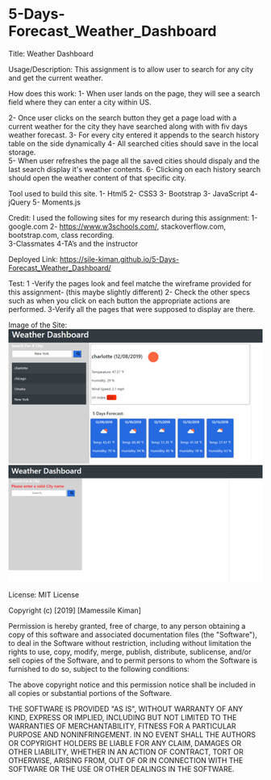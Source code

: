 # 5-Days-Forecast_Weather_Dashboard

Title: Weather Dashboard
       

Usage/Description:
This assignment  is to allow user to search for any city and get the current weather.  

How does this work:
1- When user lands on the page, they will see a search field where they can enter a city within US. 

2- Once user clicks  on the search button they  get a page load with a current weather for the city they  have searched along with with fiv days weather forecast. 
3- For every city  entered it appends to the search history table on the side dynamically 
4- All searched cities should  save in the local storage.  
5- When user refreshes the page all the saved cities should dispaly and  the last search display it's weather contents.
6- Clicking on each history search should open the weather content of that specific city. 
 
Tool used to build this site.
1-	Html5 
2-	CSS3
3-  Bootstrap
3-	JavaScript 
4-  jQuery
5-  Moments.js

Credit:
I used the following sites for my  research  during this assignment:
1-google.com
2- https://www.w3schools.com/, stackoverflow.com, bootstrap.com, class recording.    
3-Classmates
4-TA’s and the instructor 

Deployed Link:
https://sile-kiman.github.io/5-Days-Forecast_Weather_Dashboard/

Test:
1 -Verify the pages  look and feel matche the wireframe provided for this assignment- (this maybe slightly different) 
2- Check the other specs such as when you click on each button the appropriate actions are performed. 
3-Verify all the pages that were supposed to display are there. 

Image of the Site:
<img scr= "assets/images/landing.PNG">
<img scr= "assets/images/mult.PNG">
<img scr="assets/images/single.PNG">
<img src="assets/images/History.PNG">
<img src="assets/images/error.PNG">

 
License:
MIT License

Copyright (c) [2019] [Mamessile Kiman]

Permission is hereby granted, free of charge, to any person obtaining a copy
of this software and associated documentation files (the "Software"), to deal
in the Software without restriction, including without limitation the rights
to use, copy, modify, merge, publish, distribute, sublicense, and/or sell
copies of the Software, and to permit persons to whom the Software is
furnished to do so, subject to the following conditions:

The above copyright notice and this permission notice shall be included in all
copies or substantial portions of the Software.

THE SOFTWARE IS PROVIDED "AS IS", WITHOUT WARRANTY OF ANY KIND, EXPRESS OR
IMPLIED, INCLUDING BUT NOT LIMITED TO THE WARRANTIES OF MERCHANTABILITY,
FITNESS FOR A PARTICULAR PURPOSE AND NONINFRINGEMENT. IN NO EVENT SHALL THE
AUTHORS OR COPYRIGHT HOLDERS BE LIABLE FOR ANY CLAIM, DAMAGES OR OTHER
LIABILITY, WHETHER IN AN ACTION OF CONTRACT, TORT OR OTHERWISE, ARISING FROM,
OUT OF OR IN CONNECTION WITH THE SOFTWARE OR THE USE OR OTHER DEALINGS IN THE
SOFTWARE.


